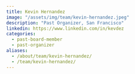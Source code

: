 ```yaml
---
title: Kevin Hernandez
image: "/assets/img/team/kevin-hernandez.jpeg"
description: "Past Organizer, San Francisco"
linkedin: https://www.linkedin.com/in/kevdez
categories:
  - past-board-member
  - past-organizer
aliases:
  - /about/team/kevin-hernandez/
  - /team/kevin-hernandez/
---
```

